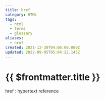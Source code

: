 ```yaml
---
title: href
category: HTML
tags:
  - html
  - terms
  - glossary
aliases:
  - href
created: 2021-12-30T04:06:00.000Z
updated: 2022-09-05T05:04:22.143Z
---
```


# {{ $frontmatter.title }}

href : hypertext reference
